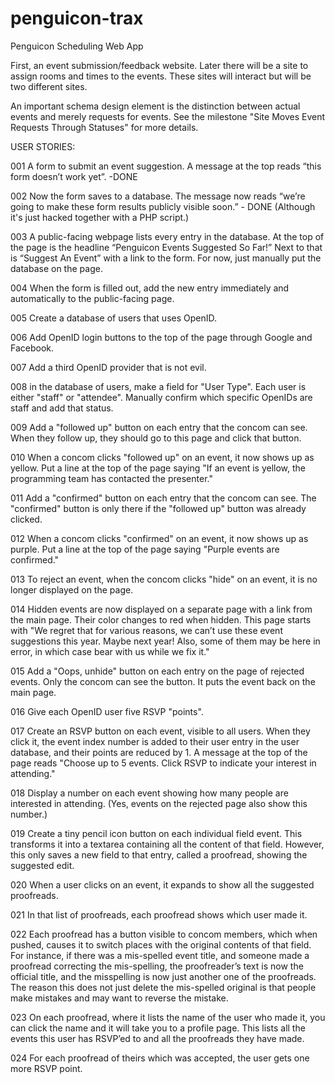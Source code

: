 penguicon-trax
==============

Penguicon Scheduling Web App

First, an event submission/feedback website. Later there will be a site to assign rooms and times to the events. These sites will interact but will be two different sites.

An important schema design element is the distinction between actual events and merely requests for events. See the milestone "Site Moves Event Requests Through Statuses" for more details.

USER STORIES:

001 A form to submit an event suggestion. A message at the top reads “this form doesn’t work yet”. -DONE

002 Now the form saves to a database. The message now reads “we’re going to make these form results publicly visible soon.” - DONE (Although it's just hacked together with a PHP script.)

003 A public-facing webpage lists every entry in the database. At the top of the page is the headline “Penguicon Events Suggested So Far!” Next to that is “Suggest An Event” with a link to the form. For now, just manually put the database on the page.
 
004 When the form is filled out, add the new entry immediately and automatically to the public-facing page. 

005 Create a database of users that uses OpenID. 

006 Add OpenID login buttons to the top of the page through Google and Facebook.

007 Add a third OpenID provider that is not evil.

008 in the database of users, make a field for "User Type". Each user is either "staff" or "attendee". Manually confirm which specific OpenIDs are staff and add that status.

009 Add a "followed up" button on each entry that the concom can see. When they follow up, they should go to this page and click that button.

010 When a concom clicks "followed up" on an event, it now shows up as yellow. Put a line at the top of the page saying "If an event is yellow, the programming team has contacted the presenter." 

011 Add a "confirmed" button on each entry that the concom can see. The "confirmed" button is only there if the "followed up" button was already clicked. 

012 When a concom clicks "confirmed" on an event, it now shows up as purple. Put a line at the top of the page saying "Purple events are confirmed." 

013 To reject an event, when the concom clicks "hide" on an event, it is no longer displayed on the page.

014 Hidden events are now displayed on a separate page with a link from the main page. Their color changes to red when hidden. This page starts with "We regret that for various reasons, we can’t use these event suggestions this year. Maybe next year! Also, some of them may be here in error, in which case bear with us while we fix it."

015 Add a "Oops, unhide" button on each entry on the page of rejected events. Only the concom can see the button. It puts the event back on the main page. 

016 Give each OpenID user five RSVP "points".

017 Create an RSVP button on each event, visible to all users. When they click it, the event index number is added to their user entry in the user database, and their points are reduced by 1. A message at the top of the page reads "Choose up to 5 events. Click RSVP to indicate your interest in attending."

018 Display a number on each event showing how many people are interested in attending. (Yes, events on the rejected page also show this number.)

019 Create a tiny pencil icon button on each individual field event. This transforms it into a textarea containing all the content of that field. However, this only saves a new field to that entry, called a proofread, showing the suggested edit.

020 When a user clicks on an event, it expands to show all the suggested proofreads.

021 In that list of proofreads, each proofread shows which user made it.

022 Each proofread has a button visible to concom members, which when pushed, causes it to switch places with the original contents of that field. For instance, if there was a mis-spelled event title, and someone made a proofread correcting the mis-spelling, the proofreader’s text is now the official title, and the misspelling is now just another one of the proofreads. The reason this does not just delete the mis-spelled original is that people make mistakes and may want to reverse the mistake.

023 On each proofread, where it lists the name of the user who made it, you can click the name and it will take you to a profile page. This lists all the events this user has RSVP’ed to and all the proofreads they have made.

024 For each proofread of theirs which was accepted, the user gets one more RSVP point. 
